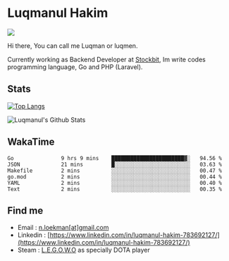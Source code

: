 
# Luqmanul Hakim

![](https://komarev.com/ghpvc/?username=luqman-v1)

Hi there, You can call me Luqman or luqmen.

Currently working as Backend Developer at [Stockbit](https://stockbit.com/), Im write codes programming language, Go and PHP (Laravel).
## Stats

[![Top Langs](https://github-readme-stats.vercel.app/api/top-langs/?username=luqman-v1&layout=compact)](https://github.com/anuraghazra/github-readme-stats)

![Luqmanul's Github Stats](https://github-readme-stats.vercel.app/api?username=luqman-v1&show_icons=true)


## WakaTime 

<!--START_SECTION:waka-->

```text
Go               9 hrs 9 mins    ███████████████████████▓░   94.56 %
JSON             21 mins         █░░░░░░░░░░░░░░░░░░░░░░░░   03.63 %
Makefile         2 mins          ░░░░░░░░░░░░░░░░░░░░░░░░░   00.47 %
go.mod           2 mins          ░░░░░░░░░░░░░░░░░░░░░░░░░   00.44 %
YAML             2 mins          ░░░░░░░░░░░░░░░░░░░░░░░░░   00.40 %
Text             2 mins          ░░░░░░░░░░░░░░░░░░░░░░░░░   00.35 %
```

<!--END_SECTION:waka-->


## Find me 

- Email : [n.loekman[at]gmail.com](mailto:n.loekman@gmail.com)
- Linkedin : [https://www.linkedin.com/in/luqmanul-hakim-783692127/](https://www.linkedin.com/in/luqmanul-hakim-783692127/)
- Steam : [L.E.G.O.W.O](https://steamcommunity.com/id/fuukmans) as specially DOTA player


